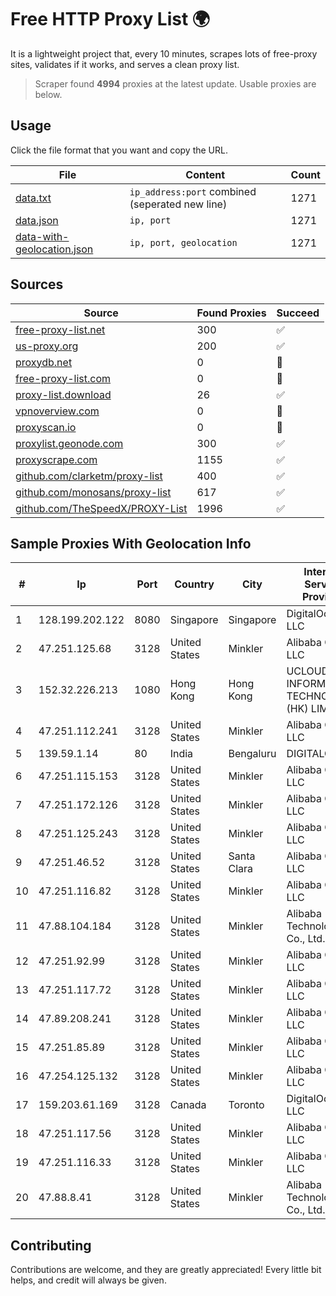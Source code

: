 
# Free HTTP Proxy List 🌍

It is a lightweight project that, every 10 minutes, scrapes lots of free-proxy sites, validates if it works, and serves a clean proxy list.


> Scraper found **4994** proxies at the latest update. Usable proxies are below.

## Usage

Click the file format that you want and copy the URL.


|File|Content|Count|
|----|-------|-----|
|[data.txt](https://raw.githubusercontent.com/themiralay/Proxy-List-World/master/data.txt)|`ip_address:port` combined (seperated new line)|1271|
|[data.json](https://raw.githubusercontent.com/themiralay/Proxy-List-World/master/data.json)|`ip, port`|1271|
|[data-with-geolocation.json](https://raw.githubusercontent.com/themiralay/Proxy-List-World/master/data-with-geolocation.json)|`ip, port, geolocation`|1271|

## Sources

|Source|Found Proxies|Succeed|
|------|-------------|-------|
|[free-proxy-list.net](https://free-proxy-list.net)|300|✅|
|[us-proxy.org](https://www.us-proxy.org)|200|✅|
|[proxydb.net](http://proxydb.net)|0|🚫|
|[free-proxy-list.com](https://free-proxy-list.com/?page=&port=&type%5B%5D=http&type%5B%5D=https&up_time=0&search=Search)|0|🚫|
|[proxy-list.download](https://www.proxy-list.download/HTTP)|26|✅|
|[vpnoverview.com](https://vpnoverview.com/privacy/anonymous-browsing/free-proxy-servers)|0|🚫|
|[proxyscan.io](https://www.proxyscan.io)|0|🚫|
|[proxylist.geonode.com](https://proxylist.geonode.com/api/proxy-list?limit=300&page=1&sort_by=lastChecked&sort_type=desc&protocols=http,https)|300|✅|
|[proxyscrape.com](https://api.proxyscrape.com/v2/?request=displayproxies&protocol=http&timeout=10000&country=all&ssl=all&anonymity=all)|1155|✅|
|[github.com/clarketm/proxy-list](https://raw.githubusercontent.com/clarketm/proxy-list/master/proxy-list-raw.txt)|400|✅|
|[github.com/monosans/proxy-list](https://raw.githubusercontent.com/monosans/proxy-list/main/proxies/http.txt)|617|✅|
|[github.com/TheSpeedX/PROXY-List](https://raw.githubusercontent.com/TheSpeedX/PROXY-List/master/http.txt)|1996|✅|


## Sample Proxies With Geolocation Info

|#|Ip|Port|Country|City|Internet Service Provider|
|-|--|----|-------|----|-------------------------|
|1|128.199.202.122|8080|Singapore|Singapore|DigitalOcean, LLC|
|2|47.251.125.68|3128|United States|Minkler|Alibaba Cloud LLC|
|3|152.32.226.213|1080|Hong Kong|Hong Kong|UCLOUD INFORMATION TECHNOLOGY (HK) LIMITED|
|4|47.251.112.241|3128|United States|Minkler|Alibaba Cloud LLC|
|5|139.59.1.14|80|India|Bengaluru|DIGITALOCEAN|
|6|47.251.115.153|3128|United States|Minkler|Alibaba Cloud LLC|
|7|47.251.172.126|3128|United States|Minkler|Alibaba Cloud LLC|
|8|47.251.125.243|3128|United States|Minkler|Alibaba Cloud LLC|
|9|47.251.46.52|3128|United States|Santa Clara|Alibaba Cloud LLC|
|10|47.251.116.82|3128|United States|Minkler|Alibaba Cloud LLC|
|11|47.88.104.184|3128|United States|Minkler|Alibaba (US) Technology Co., Ltd.|
|12|47.251.92.99|3128|United States|Minkler|Alibaba Cloud LLC|
|13|47.251.117.72|3128|United States|Minkler|Alibaba Cloud LLC|
|14|47.89.208.241|3128|United States|Minkler|Alibaba Cloud LLC|
|15|47.251.85.89|3128|United States|Minkler|Alibaba Cloud LLC|
|16|47.254.125.132|3128|United States|Minkler|Alibaba Cloud LLC|
|17|159.203.61.169|3128|Canada|Toronto|DigitalOcean, LLC|
|18|47.251.117.56|3128|United States|Minkler|Alibaba Cloud LLC|
|19|47.251.116.33|3128|United States|Minkler|Alibaba Cloud LLC|
|20|47.88.8.41|3128|United States|Minkler|Alibaba (US) Technology Co., Ltd.|



## Contributing

Contributions are welcome, and they are greatly appreciated! Every
little bit helps, and credit will always be given.

